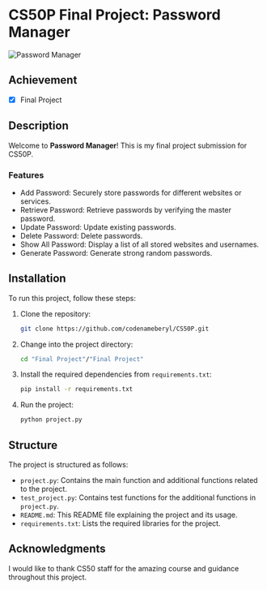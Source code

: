 # CS50P Final Project: Password Manager

![Password Manager](https://i.imgur.com/UxuT0j4.png)

## Achievement

- [x] Final Project

## Description

Welcome to **Password Manager**! This is my final project submission for CS50P.

### Features

- Add Password: Securely store passwords for different websites or services.
- Retrieve Password: Retrieve passwords by verifying the master password.
- Update Password: Update existing passwords.
- Delete Password: Delete passwords.
- Show All Password: Display a list of all stored websites and usernames.
- Generate Password: Generate strong random passwords.

## Installation

To run this project, follow these steps:

1. Clone the repository:

   ```bash
   git clone https://github.com/codenameberyl/CS50P.git
   ```

2. Change into the project directory:

   ```bash
   cd "Final Project"/"Final Project"
   ```

3. Install the required dependencies from `requirements.txt`:

   ```bash
   pip install -r requirements.txt
   ```

4. Run the project:

   ```bash
   python project.py
   ```

## Structure

The project is structured as follows:

- `project.py`: Contains the main function and additional functions related to the project.
- `test_project.py`: Contains test functions for the additional functions in `project.py`.
- `README.md`: This README file explaining the project and its usage.
- `requirements.txt`: Lists the required libraries for the project.

## Acknowledgments

I would like to thank CS50 staff for the amazing course and guidance throughout this project.
